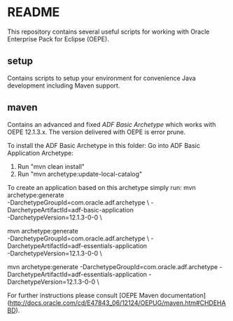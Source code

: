 README
======
This repository contains several useful scripts for working with Oracle Enterprise Pack
for Eclipse (OEPE).

setup
-----
Contains scripts to setup your environment for convenience Java development including
Maven support.

maven
-----
Contains an advanced and fixed _ADF Basic Archetype_ which works with OEPE 12.1.3.x.
The version delivered with OEPE is error prune.

To install the ADF Basic Archetype in this folder:
Go into ADF Basic Application Archetype:
1. Run "mvn clean install"
2. Run "mvn archetype:update-local-catalog"

To create an application based on this archetype simply run:
mvn archetype:generate \
    -DarchetypeGroupId=com.oracle.adf.archetype \ 
	-DarchetypeArtifactId=adf-basic-application \
	-DarchetypeVersion=12.1.3-0-0 \
	
mvn archetype:generate \
    -DarchetypeGroupId=com.oracle.adf.archetype \ 
	-DarchetypeArtifactId=adf-essentials-application \
	-DarchetypeVersion=12.1.3-0-0 \
	
mvn archetype:generate -DarchetypeGroupId=com.oracle.adf.archetype -DarchetypeArtifactId=adf-essentials-application -DarchetypeVersion=12.1.3-0-0 \
	
For further instructions please consult [OEPE Maven documentation] (http://docs.oracle.com/cd/E47843_06/12124/OEPUG/maven.htm#CHDEHABD).
